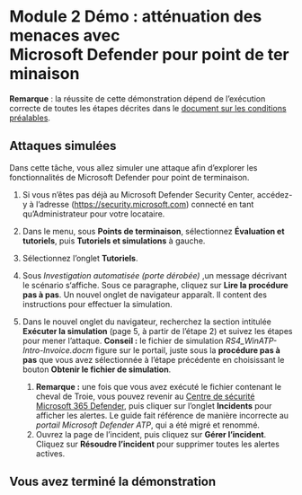 # Module 2 Démo : atténuation des menaces avec Microsoft Defender pour point de terminaison

**Remarque** : la réussite de cette démonstration dépend de l’exécution correcte de toutes les étapes décrites dans le [document sur les conditions préalables](00-prerequisites.md).

## Attaques simulées

Dans cette tâche, vous allez simuler une attaque afin d’explorer les fonctionnalités de Microsoft Defender pour point de terminaison.

1. Si vous n’êtes pas déjà au Microsoft Defender Security Center, accédez-y à l’adresse (https://security.microsoft.com) connecté en tant qu’Administrateur pour votre locataire.

1. Dans le menu, sous **Points de terminaison**, sélectionnez **Évaluation et tutoriels**, puis **Tutoriels et simulations** à gauche.

1. Sélectionnez l’onglet **Tutoriels**.

1. Sous *Investigation automatisée (porte dérobée)* ,un message décrivant le scénario s‘affiche. Sous ce paragraphe, cliquez sur **Lire la procédure pas à pas**. Un nouvel onglet de navigateur apparaît. Il content des instructions pour effectuer la simulation.

1. Dans le nouvel onglet du navigateur, recherchez la section intitulée **Exécuter la simulation** (page 5, à partir de l’étape 2) et suivez les étapes pour mener l’attaque. **Conseil :** le fichier de simulation *RS4_WinATP-Intro-Invoice.docm* figure sur le portail, juste sous la **procédure pas à pas** que vous avez sélectionnée à l’étape précédente en choisissant le bouton **Obtenir le fichier de simulation**.

    1. **Remarque :** une fois que vous avez exécuté le fichier contenant le cheval de Troie, vous pouvez revenir au [Centre de sécurité Microsoft 365 Defender](https://security.microsoft.com), puis cliquer sur l’onglet **Incidents** pour afficher les alertes. Le guide fait référence de manière incorrecte au *portail Microsoft Defender ATP*, qui a été migré et renommé.
    1. Ouvrez la page de l’incident, puis cliquez sur **Gérer l’incident**. Cliquez sur **Résoudre l’incident** pour supprimer toutes les alertes actives.


## Vous avez terminé la démonstration
